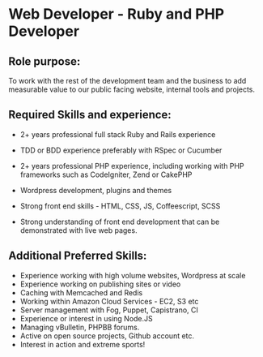 # Web Developer - Ruby and PHP Developer  

## Role purpose:  

To work with the rest of the development team and the business to add measurable value to our public facing website, internal tools and projects.  

## Required Skills and experience: 
* 2+ years professional full stack Ruby and Rails experience  
* TDD or BDD experience preferably with RSpec or Cucumber  

* 2+ years professional PHP experience, including working with PHP frameworks such as CodeIgniter, Zend or CakePHP  
* Wordpress development, plugins and themes  

* Strong front end skills - HTML, CSS, JS, Coffeescript, SCSS  
* Strong understanding of front end development that can be demonstrated with live web pages.  


## Additional Preferred Skills:  

* Experience working with high volume websites, Wordpress at scale
* Experience working on publishing sites or video
* Caching with Memcached and Redis
* Working within Amazon Cloud Services - EC2, S3 etc
* Server management with Fog, Puppet, Capistrano, CI
* Experience or interest in using Node.JS
* Managing vBulletin, PHPBB forums.
* Active on open source projects, Github account etc.
* Interest in action and extreme sports!
